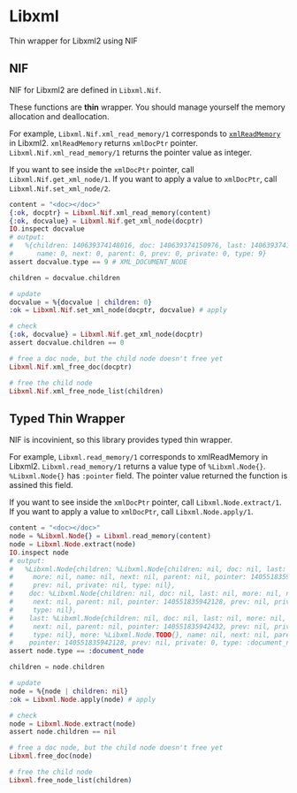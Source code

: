 # Libxml

Thin wrapper for Libxml2 using NIF

## NIF

NIF for Libxml2 are defined in `Libxml.Nif`.

These functions are **thin** wrapper.
You should manage yourself the memory allocation and deallocation.

For example, `Libxml.Nif.xml_read_memory/1` corresponds to [`xmlReadMemory`](http://xmlsoft.org/html/libxml-parser.html#xmlReadMemory) in Libxml2.
`xmlReadMemory` returns `xmlDocPtr` pointer. `Libxml.Nif.xml_read_memory/1` returns the pointer value as integer.

If you want to see inside the `xmlDocPtr` pointer, call `Libxml.Nif.get_xml_node/1`.
If you want to apply a value to `xmlDocPtr`, call `Libxml.Nif.set_xml_node/2`.

```elixir
content = "<doc></doc>"
{:ok, docptr} = Libxml.Nif.xml_read_memory(content)
{:ok, docvalue} = Libxml.Nif.get_xml_node(docptr)
IO.inspect docvalue
# output:
#   %{children: 140639374148016, doc: 140639374150976, last: 140639374148016,
#      name: 0, next: 0, parent: 0, prev: 0, private: 0, type: 9}
assert docvalue.type == 9 # XML_DOCUMENT_NODE

children = docvalue.children

# update
docvalue = %{docvalue | children: 0}
:ok = Libxml.Nif.set_xml_node(docptr, docvalue) # apply

# check
{:ok, docvalue} = Libxml.Nif.get_xml_node(docptr)
assert docvalue.children == 0

# free a doc node, but the child node doesn't free yet
Libxml.Nif.xml_free_doc(docptr)

# free the child node
Libxml.Nif.xml_free_node_list(children)
```

## Typed Thin Wrapper

NIF is incovinient, so this library provides typed thin wrapper.

For example, `Libxml.read_memory/1` corresponds to xmlReadMemory in Libxml2.
`Libxml.read_memory/1` returns a value type of `%Libxml.Node{}`.
`%Libxml.Node{}` has `:pointer` field. The pointer value returned the function is assined this field.

If you want to see inside the `xmlDocPtr` pointer, call `Libxml.Node.extract/1`.
If you want to apply a value to `xmlDocPtr`, call `Libxml.Node.apply/1`.

```elixir
content = "<doc></doc>"
node = %Libxml.Node{} = Libxml.read_memory(content)
node = Libxml.Node.extract(node)
IO.inspect node
# output:
#   %Libxml.Node{children: %Libxml.Node{children: nil, doc: nil, last: nil,
#     more: nil, name: nil, next: nil, parent: nil, pointer: 140551835942432,
#     prev: nil, private: nil, type: nil},
#    doc: %Libxml.Node{children: nil, doc: nil, last: nil, more: nil, name: nil,
#     next: nil, parent: nil, pointer: 140551835942128, prev: nil, private: nil,
#     type: nil},
#    last: %Libxml.Node{children: nil, doc: nil, last: nil, more: nil, name: nil,
#     next: nil, parent: nil, pointer: 140551835942432, prev: nil, private: nil,
#     type: nil}, more: %Libxml.Node.TODO{}, name: nil, next: nil, parent: nil,
#    pointer: 140551835942128, prev: nil, private: 0, type: :document_node}
assert node.type == :document_node

children = node.children

# update
node = %{node | children: nil}
:ok = Libxml.Node.apply(node) # apply

# check
node = Libxml.Node.extract(node)
assert node.children == nil

# free a doc node, but the child node doesn't free yet
Libxml.free_doc(node)

# free the child node
Libxml.free_node_list(children)
```
